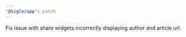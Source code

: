 ```yaml
---
'@sigle/app': patch
---
```


Fix issue with share widgets incorrectly displaying author and article url.
